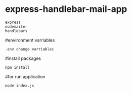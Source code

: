 # express-handlebar-mail-app

```
express
nodemailer
handlebars
```


#environment varriables
```
.env change varriables
```

#install packages
```
npm install
```

#for run application
```
node index.js
```
